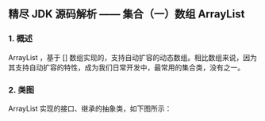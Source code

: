 ## 精尽 JDK 源码解析 —— 集合（一）数组 ArrayList
### 1. 概述
ArrayList ，基于 [] 数组实现的，支持自动扩容的动态数组。相比数组来说，因为其支持自动扩容的特性，成为我们日常开发中，最常用的集合类，没有之一。
### 2. 类图
ArrayList 实现的接口、继承的抽象类，如下图所示：
